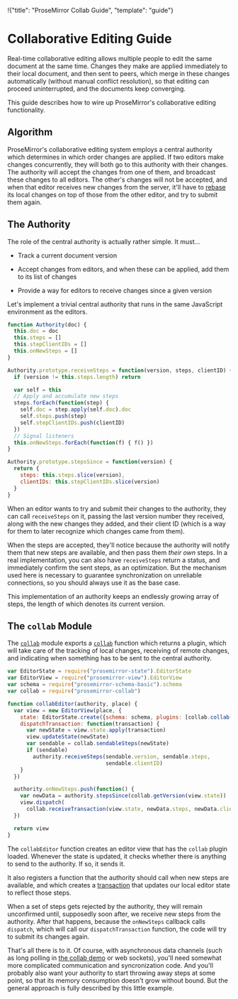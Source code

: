 !{"title": "ProseMirror Collab Guide",
  "template": "guide"}

# Collaborative Editing Guide

Real-time collaborative editing allows multiple people to edit the
same document at the same time. Changes they make are applied
immediately to their local document, and then sent to peers, which
merge in these changes automatically (without manual conflict
resolution), so that editing can proceed uninterrupted, and the
documents keep converging.

This guide describes how to wire up ProseMirror's collaborative
editing functionality.

## Algorithm

ProseMirror's collaborative editing system employs a central authority
which determines in which order changes are applied. If two editors
make changes concurrently, they will both go to this authority with
their changes. The authority will accept the changes from one of them,
and broadcast these changes to all editors. The other's changes will
not be accepted, and when that editor receives new changes from the
server, it'll have to [rebase](transform.html#rebasing) its local
changes on top of those from the other editor, and try to submit them
again.

## The Authority

The role of the central authority is actually rather simple. It must...

 - Track a current document version

 - Accept changes from editors, and when these can be applied, add
   them to its list of changes

 - Provide a way for editors to receive changes since a given version

Let's implement a trivial central authority that runs in the same
JavaScript environment as the editors.

```javascript
function Authority(doc) {
  this.doc = doc
  this.steps = []
  this.stepClientIDs = []
  this.onNewSteps = []
}

Authority.prototype.receiveSteps = function(version, steps, clientID) {
  if (version != this.steps.length) return

  var self = this
  // Apply and accumulate new steps
  steps.forEach(function(step) {
    self.doc = step.apply(self.doc).doc
    self.steps.push(step)
    self.stepClientIDs.push(clientID)
  })
  // Signal listeners
  this.onNewSteps.forEach(function(f) { f() })
}

Authority.prototype.stepsSince = function(version) {
  return {
    steps: this.steps.slice(version),
    clientIDs: this.stepClientIDs.slice(version)
  }
}
```

When an editor wants to try and submit their changes to the authority,
they can call `receiveSteps` on it, passing the last version number
they received, along with the new changes they added, and their client
ID (which is a way for them to later recognize which changes came from
them).

When the steps are accepted, they'll notice because the authority will
notify them that new steps are available, and then pass them _their
own_ steps. In a real implementation, you can also have `receiveSteps`
return a status, and immediately confirm the sent steps, as an
optimization. But the mechanism used here is necessary to guarantee
synchronization on unreliable connections, so you should always use it
as the base case.

This implementation of an authority keeps an endlessly growing array
of steps, the length of which denotes its current version.

## The `collab` Module

The [`collab`](##collab) module exports a [`collab`](##collab.collab)
function which returns a plugin, which will take care of the tracking
of local changes, receiving of remote changes, and indicating when
something has to be sent to the central authority.

```javascript
var EditorState = require("prosemirror-state").EditorState
var EditorView = require("prosemirror-view").EditorView
var schema = require("prosemirror-schema-basic").schema
var collab = require("prosemirror-collab")

function collabEditor(authority, place) {
  var view = new EditorView(place, {
    state: EditorState.create({schema: schema, plugins: [collab.collab()]}),
    dispatchTransaction: function(transaction) {
      var newState = view.state.apply(transaction)
      view.updateState(newState)
      var sendable = collab.sendableSteps(newState)
      if (sendable)
        authority.receiveSteps(sendable.version, sendable.steps,
                               sendable.clientID)
    }
  })

  authority.onNewSteps.push(function() {
    var newData = authority.stepsSince(collab.getVersion(view.state))
    view.dispatch(
      collab.receiveTransaction(view.state, newData.steps, newData.clientIDs))
  })

  return view
}
```

The `collabEditor` function creates an editor view that has the
`collab` plugin loaded. Whenever the state is updated, it checks
whether there is anything to send to the authority. If so, it sends
it.

It also registers a function that the authority should call when new
steps are available, and which creates a [transaction](##state.Transaction)
that updates our local editor state to reflect those steps.

When a set of steps gets rejected by the authority, they will remain
unconfirmed until, supposedly soon after, we receive new steps from
the authority. After that happens, because the `onNewSteps` callback
calls `dispatch`, which will call our `dispatchTransaction` function,
the code will try to submit its changes again.

That's all there is to it. Of course, with asynchronous data channels
(such as long polling in
[the collab demo](https://github.com/ProseMirror/website/blob/master/src/demo/collab/client/collab.js)
or web sockets), you'll need somewhat more complicated communication
and syncronization code. And you'll probably also want your authority
to start throwing away steps at some point, so that its memory
consumption doesn't grow without bound. But the general approach is
fully described by this little example.
